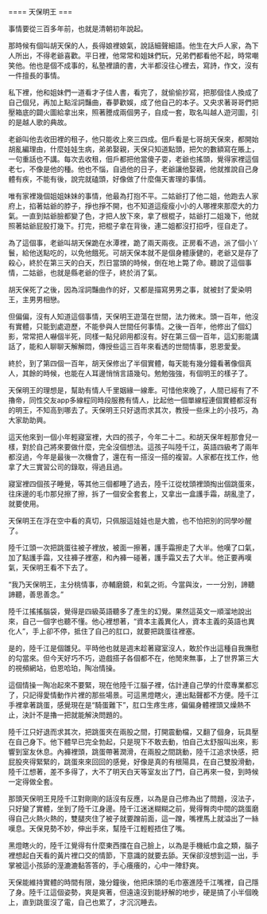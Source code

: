 ==== 天保明王 ===

事情要從三百多年前，也就是清朝初年說起。

那時候有個叫胡天保的人，長得娘裡娘氣，說話細聲細語。他生在大戶人家，為下人所出，不得老爺喜歡。平日裡，他常常和姐妹們玩，兄弟們都看他不起，時常嘲笑他。他也是個不成事的，私塾裡讀的書，大半都沒往心裡去，寫詩，作文，沒有一件擅長的事情。

私下裡，他和姐妹們一道看才子佳人書，看完了，就偷偷抄寫，把那個佳人換成了自己個兒，再加上點淫詞豔曲，春夢歡娛，成了他自己的本子。又央求著哥哥們把壓箱底的闢火圖給拿出來，照著謄成兩個男子，自成一套，取名叫越人遊河圖，引的是越人歌的典故。

老爺叫他去收田裡的租子，他只能收上來三四成。佃戶看是七哥胡天保來，都開始胡亂編理由，什麼娃娃生病，弟弟娶親，天保只知道點頭，把欠的數額寫在賬上，一句重話也不講。每次去收租，佃戶都把他當傻子耍，老爺也搖頭，覺得家裡這個老七，不像是他的種。他也不惱，自過他的日子，老爺讓他娶親，他就推說自己身體有疾，不能有後，說完就磕頭，好像做了什麼傷天害理的事情。

唯有家裡幾個姐姐妹妹的事情，他最為打抱不平。二姑爺打了他二姐，他跑去人家府上，掐著姑爺的脖子，掙也掙不開，也不知道這瘦瘦小小的人哪裡來那麼大的力氣。一直到姑爺臉都變了色，才把人放下來，拿了根棍子，姑爺打二姐幾下，他就照著姑爺屁股打幾下。打完，把棍子拿在背後，連二姐都沒打招呼，徑自走了。

為了這個事，老爺叫胡天保跪在水潭裡，跪了兩天兩夜。正房看不過，派了個小丫鬟，給他送點吃的，以免他餓死。可胡天保本就不是個身體康健的，老爺又是存了殺心，終於在第三天的白天，烈日當頭的時候，倒在地上斃了命。聽說了這個事情，二姑爺，也就是縣老爺的侄子，終於消了氣。

胡天保死了之後，因為淫詞豔曲作的好，又都是描寫男男之事，就被封了愛染明王，主男男相戀。

但偏偏，沒有人知道這個事情，天保明王遊蕩在世間，法力微末。頭一百年，他沒有實體，只能到處遊歷，不能參與人世間任何事情。之後一百年，他修出了個幻影，常常把人嚇個半死，同樣一點兒卵用都沒有。好在第三個一百年，這幻影能講話了，能和人聊聊天解解悶，傳授些這三百年來看透的世間情事，恩恩愛愛。

終於，到了第四個一百年，胡天保修出了半個實體，每天能有幾分鐘看著像個真人，其餘的時候，也能在人耳邊悄悄言語幾句。勉勉強強，有個明王的樣子了。

天保明王的理想是，幫助有情人千里姻緣一線牽。可惜他來晚了，人間已經有了不擼帝，同性交友app多線程同時段服務有情人，比起他一個單線程連個實體都沒有的明王，不知高到哪去了。天保明王只好退而求其次，教授一些床上的小技巧，為大家助助興。

這天他來到一個小年輕寢室裡，大四的孩子，今年二十二。和胡天保年輕那會兒一樣，對於自己將來要做什麼，完全沒個想法。這孩子叫陸千江，英語四級考了兩年都沒過，今年是最後一次機會了，還在有一搭沒一搭的複習。人家都在找工作，他拿了大三實習公司的錄取，得過且過。

寢室裡四個孩子睡覺，等其他三個都睡了過去，陸千江從枕頭裡頭掏出個跳蛋來，往床邊的毛巾那兒擦了擦，拆了一個安全套套上，又拿出一盒護手霜，胡亂塗了，就要使用。

天保明王在浮在空中看的真切，只佩服這娃娃也是大膽，也不怕把別的同學吵醒了。

陸千江頭一次把跳蛋往被子裡放，被面一擦著，護手霜擦走了大半。他嘆了口氣，加了點護手霜，又往褲子裡塞，和內褲一碰著，護手霜又去了大半。他正要再嘆氣，天保明王看不下去了。

“我乃天保明王，主分桃情事，亦輔磨鏡，和氣之術。今當與汝，一一分別，諦聽諦聽，善思善念。”

陸千江搖搖腦袋，覺得是四級英語聽多了產生的幻覺。果然這英文一順溜地說出來，自己一個字也聽不懂。他心裡想著，“資本主義異化人，資本主義的英語也異化人”，手上卻不停，抵住了自己的肛口，就要把跳蛋往裡塞。

是的，陸千江是個雛兒。平時他也就是週末趁著寢室沒人，敢於作出這種自我撫慰的勾當來。但今天好巧不巧，遊戲搭子各個都不在，他閒來無事，上了世界第三大的視頻網站，伯恩哈珀，陶冶情操。

這個情操一陶冶起來不要緊，現在他陸千江腦子裡，估計連自己學的什麼專業都忘了，只記得愛情動作片裡的那些場景。可這黑燈瞎火，連出點聲都不方便。陸千江手裡拿著跳蛋，感覺現在是“騎蛋難下”，肛口生疼生疼，偏偏身體裡頭又燥熱不止，決計不是擼一把就能解決問題的。

陸千江只好退而求其次，把跳蛋夾在兩股之間，打開震動檔，又翻了個身，玩具壓在自己身下。他下體早已完全勃起，只是現下不敢去動，怕自己太舒服叫出來，影響到室友休息。內褲裡頭，跳蛋帶著潤滑，在兩股之間跳動，陸千江追求快感，把屁股夾得緊緊的，跳蛋來來回回的感覺，好像是真的有根陽具，在自己雙股滑動，陸千江想著，差不多得了，大不了明天白天等室友出了門，自己再來一發，到時候一定得做全套。

那頭天保明王見陸千江對剛剛的話沒有反應，以為是自己修為出了問題，沒法子，只好變了實體，坐到了陸千江身邊。陸千江迷迷糊糊之前，覺得臀肉中間的跳蛋磨得自己火熱火熱的，雙腿夾住了被子就要蹭前面，這一蹭，嘴裡馬上就溢出了一絲嘆息。天保見勢不妙，伸出手來，幫陸千江輕輕捂住了嘴。

黑燈瞎火的，陸千江覺得有什麼東西擋在自己臉上，以為是手機紙巾盒之類，腦子裡想起白天看的黃片裡口交的情節，下意識的就要去舔。天保卻沒想到這一出，手掌被這小孩舔的溼漉漉黏答答的，手心癢癢的，心中一陣舒爽。

天保能維持實體的時間有限，幾分鐘後，他把床頭的毛巾塞進陸千江嘴裡，自己隱了身。陸千江這個姿勢，爽是爽著，但遠遠沒到能紓解的地步，硬是搞了小半個晚上，直到跳蛋沒了電，自己也累了，才沉沉睡去。